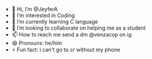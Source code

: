 - 👋 Hi, I’m @JeyferA
- 👀 I’m interested in Coding
- 🌱 I’m currently learning C language 
- 💞️ I’m looking to collaborate on helping me as a student
- 📫 How to reach me send a dm @venzacop on ig
- 😄 Pronouns: he/him
- ⚡ Fun fact: i can't go to cr without my phone 

